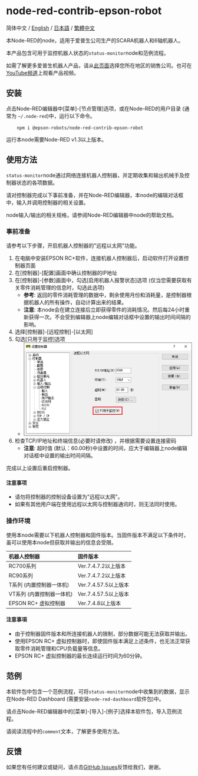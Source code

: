 # node-red-contrib-epson-robot

简体中文 / [English](./README.md) / [日本語](./README_ja.md) / [繁體中文](./README_zh-TW.md)

本Node-RED的node，适用于爱普生公司生产的SCARA机器人和6轴机器人。

本产品包含可用于监控机器人状态的`status-monitor`node和范例流程。

如需了解更多爱普生机器人产品，请从[此页面](https://global.epson.com/products/robots/)选择您所在地区的销售公司。也可在[YouTube频道](https://www.youtube.com/channel/UCmgC2Kabv6p5ioMPH71U0PQ/)上观看产品视频。

## 安装

点击Node-RED编辑器中[菜单]-[节点管理]选项，或在Node-RED的用户目录 (通常为 `~/.node-red`)中，运行以下命令。

        npm i @epson-robots/node-red-contrib-epson-robot

运行本node需要Node-RED v1.3以上版本。

## 使用方法

`status-monitor`node通过网络连接机器人控制器，并定期收集和输出机械手及控制器状态的各项数据。

请对控制器完成以下事前准备，并在Node-RED编辑器，本node的编辑对话框中，输入并调用控制器的相关设置。

node输入/输出的相关规格，请参阅Node-RED编辑器中node的帮助文档。

### 事前准备

请参考以下步骤，开启机器人控制器的"远程以太网"功能。

1. 在电脑中安装EPSON RC+软件，连接机器人控制器后，启动软件打开设置控制器页面
1. 在[控制器]-[配置]画面中确认控制器的IP地址
1. 在[控制器]-[参数]画面中，勾选[启用机器人报警状态]选项 (仅当您需要获取有关零件消耗管理的信息时，勾选此选项)
    * **参考**: 返回的零件消耗管理的数据中，剩余使用月份和消耗量，是控制器根据机器人的所有操作，自动计算出来的结果。
    * **注意**: 本node会在建立连接后立即获得零件的消耗情况。然后每24小时重新获得一次。不会受到编辑器上node编辑对话框中设置的输出时间间隔的影响。
1. 选择[控制器]-[远程控制]-[以太网]
1. 勾选[只用于监控]选项
    * ![只用于监控](./resources/RC+_SystemConfiguration_RemoteEthernet_zh-CN.png)
1. 检查TCP/IP地址和终端信息(必要时请修改) ，并根据需要设置连接密码
    * **注意**: 超时值 (默认：60.00秒)中设置的时间，应大于编辑器上node编辑对话框中设置的输出时间间隔。

完成以上设置后重启控制器。

#### 注意事项

* 请勿将控制器的控制设备设置为"远程以太网"。
* 如果有其他用户端在使用远程以太网与控制器通讯时，则无法同时使用。

### 操作环境

使用本node需要以下机器人控制器和固件版本。当固件版本不满足以下条件时，虽可以使用本node但获取并输出的信息会受限。

|机器人控制器|固件版本|
|:--|:--|
|RC700系列|Ver.7.4.7.2以上版本|
|RC90系列|Ver.7.4.7.2以上版本|
|T系列 (内置控制器一体机)|Ver.7.4.57.5以上版本|
|VT系列 (内置控制器一体机)|Ver.7.4.57.5以上版本|
|EPSON RC+ 虚拟控制器|Ver.7.4.8以上版本|

#### 注意事項

* 由于控制器固件版本和所连接机器人的限制，部分数据可能无法获取并输出。
* 使用EPSON RC+ 虚拟控制器时，即使固件版本满足上述条件，也无法正常获取零件消耗管理和CPU负载量等信息。
* EPSON RC+ 虚拟控制器的最长连续运行时间为60分钟。

## 范例

本软件包中包含一个范例流程，可将`status-monitor`node中收集到的数据，显示在Node-RED Dashboard (需要安装`node-red-dashboard`软件包)中。

请点击Node-RED编辑器中的[菜单]-[导入]-[例子]选择本软件包，导入范例流程。

请阅读流程中的`comment`文本，了解更多使用方法。

## 反馈

如果您有任何建议或疑问，请点击[GitHub Issues](https://github.com/Epson-Robots/node-red-contrib-epson-robot/issues)反馈给我们，谢谢。